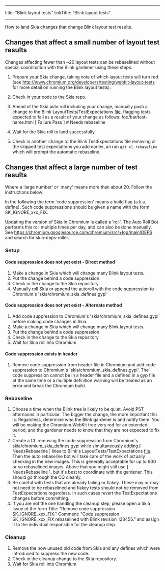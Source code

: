 
---
title: "Blink layout tests"
linkTitle: "Blink layout tests"

---


How to land Skia changes that change Blink layout test results.

Changes that affect a small number of layout test results
---------------------------------------------------------
Changes affecting fewer than ~20 layout tests can be rebaselined without
special coordination with the Blink gardener using these steps:

1. Prepare your Skia change, taking note of which layout tests will turn red
   \(see http://www.chromium.org/developers/testing/webkit-layout-tests for more
   detail on running the Blink layout tests\).
2. Check in your code to the Skia repo.
3. Ahead of the Skia auto roll including your change, manually push a change to the
   Blink LayoutTests/TestExpectations [file](https://chromium.googlesource.com/chromium/src/+/main/third_party/blink/web_tests/TestExpectations), flagging tests expected to fail as a result of your change as follows:
   foo/bar/test-name.html [ Failure Pass ]  # Needs rebaseline

4. Wait for the Skia roll to land successfully.
5. Check in another change to the Blink TestExpectations file removing all the
  skipped test expectations you add earlier, an run `git cl rebaseline` which will prompt the automatic rebaseline.



Changes that affect a large number of test results
--------------------------------------------------
Where a 'large number' or 'many' means more than about 20.
Follow the instructions below:

In the following the term 'code suppression' means a build flag \(a\.k\.a\. define\).
Such code suppressions should be given a name with the form SK\_IGNORE\_xxx\_FIX.

Updating the version of Skia in Chromium is called a 'roll'.
The Auto Roll Bot performs this roll multiple times per day, and can also be done manually.
See https://chromium.googlesource.com/chromium/src/+log/main/DEPS and search for skia\-deps\-roller.

### Setup
#### Code suppression does not yet exist \- Direct method
1. Make a change in Skia which will change many Blink layout tests.
2. Put the change behind a code suppression.
3. Check in the change to the Skia repository.
4. Manually roll Skia or append the autoroll with the code suppression to
   Chromium's 'skia/chromium\_skia\_defines\.gypi'

#### Code suppression does not yet exist \- Alternate method
1. Add code suppression to Chromium's 'skia/chromium\_skia\_defines\.gypi' before making code
   changes in Skia.
2. Make a change in Skia which will change many Blink layout tests.
3. Put the change behind a code suppression.
4. Check in the change to the Skia repository.
5. Wait for Skia roll into Chromium.

#### Code suppression exists in header
1. Remove code suppression from header file in Chromium and add code suppression to
   Chromium's 'skia/chromium\_skia\_defines\.gypi'.
   The code suppression cannot be in a header file and a defined in a gyp file at the
   same time or a multiple definition warning will be treated as an error and break
   the Chromium build.

### Rebaseline
1. Choose a time when the Blink tree is likely to be quiet. Avoid PST afternoons in
   particular. The bigger the change, the more important this is. Regardless,
   determine who the Blink gardener is and notify them. You will be making the
   Chromium\.WebKit tree very red for an extended period, and the gardener needs to
   know that they are not expected to fix it.
2. Create a CL removing the code suppression from Chromium's
   skia/chromium\_skia\_defines\.gypi while simultaneously adding [ NeedsRebaseline ]
   lines to Blink's LayoutTests/TestExpectations [file](https://chromium.googlesource.com/chromium/src/+/main/third_party/blink/web_tests/TestExpectations).
   Then the auto rebaseline bot will take care of the work of actually checking in the
   new images. This is generally acceptable for up to 600 or so rebaselined images.
   Above that you might still use [ NeedsRebaseline ], but it's best to coordinate with
   the gardener. This should go through the CQ cleanly.
3. Be careful with tests that are already failing or flakey. These may or may not need
   to be rebaselined and flakey tests should not be removed from TestExpectations
   regardless. In such cases revert the TestExpectations changes before committing.
4. If you are not the one handling the cleanup step, please open a Skia Issue of the
   form
   Title: "Remove code suppression SK\_IGNORE\_xxx\_FIX\."
   Comment: "Code suppression SK\_IGNORE\_xxx\_FIX rebaselined with Blink revision
   123456\." and assign it to the individual responsible for the cleanup step.

### Cleanup
1. Remove the now unused old code from Skia and any defines which were introduced
   to suppress the new code.
2. Check in the cleanup change to the Skia repository.
3. Wait for Skia roll into Chromium.


